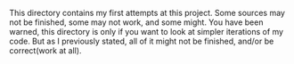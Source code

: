 This directory contains my first attempts at this project. Some sources may not be finished, some may not work, and some might. You have been warned, this directory is only if you want to look at simpler iterations of my code. But as I previously stated, all of it might not be finished, and/or be correct(work at all).
